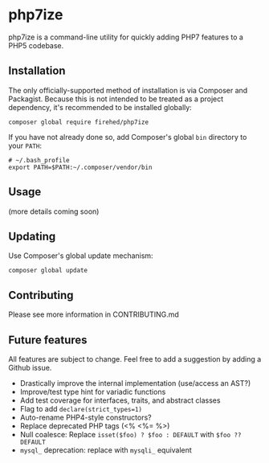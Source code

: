 php7ize
=====
php7ize is a command-line utility for quickly adding PHP7 features to a PHP5 codebase.

Installation
-----
The only officially-supported method of installation is via Composer and Packagist.
Because this is not intended to be treated as a project dependency, it's recommended to be installed globally:

    composer global require firehed/php7ize

If you have not already done so, add Composer's global `bin` directory to your `PATH`:

    # ~/.bash_profile
    export PATH=$PATH:~/.composer/vendor/bin

Usage
-----
(more details coming soon)


Updating
-----
Use Composer's global update mechanism:

    composer global update

Contributing
-----
Please see more information in CONTRIBUTING.md

Future features
-----
All features are subject to change.
Feel free to add a suggestion by adding a Github issue.

* Drastically improve the internal implementation (use/access an AST?)
* Improve/test type hint for variadic functions
* Add test coverage for interfaces, traits, and abstract classes
* Flag to add `declare(strict_types=1)`
* Auto-rename PHP4-style constructors?
* Replace deprecated PHP tags (<% <%= %>)
* Null coalesce: Replace `isset($foo) ? $foo : DEFAULT` with `$foo ?? DEFAULT`
* `mysql_` deprecation: replace with `mysqli_` equivalent
